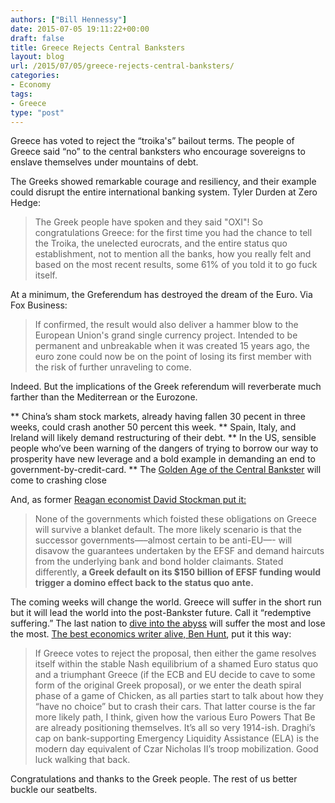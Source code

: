```yaml
---
authors: ["Bill Hennessy"]
date: 2015-07-05 19:11:22+00:00
draft: false
title: Greece Rejects Central Banksters
layout: blog
url: /2015/07/05/greece-rejects-central-banksters/
categories:
- Economy
tags:
- Greece
type: "post"
---
```


Greece has voted to reject the “troika's” bailout terms. The people of Greece said “no” to the central banksters who encourage sovereigns to enslave themselves under mountains of debt.

The Greeks showed remarkable courage and resiliency, and their example could disrupt the entire international banking system. Tyler Durden at Zero Hedge:



> The Greek people have spoken and they said "OXI"!
So congratulations Greece: for the first time you had the chance to tell the Troika, the unelected eurocrats, and the entire status quo establishment, not to mention all the banks, how you really felt and based on the most recent results, some 61% of you told it to go fuck itself.





At a minimum, the Greferendum has destroyed the dream of the Euro. Via Fox Business:



> If confirmed, the result would also deliver a hammer blow to the European Union's grand single currency project. Intended to be permanent and unbreakable when it was created 15 years ago, the euro zone could now be on the point of losing its first member with the risk of further unraveling to come.



Indeed. But the implications of the Greek referendum will reverberate much farther than the Mediterrean or the Eurozone.




** China’s sham stock markets, already having fallen 30 pecent in three weeks, could crash another 50 percent this week.
** Spain, Italy, and Ireland will likely demand restructuring of their debt.
** In the US, sensible people who’ve been warning of the dangers of trying to borrow our way to prosperity have new leverage and a bold example in demanding an end to government-by-credit-card.
** The [Golden Age of the Central Bankster](https://www.salientpartners.com/epsilontheory/post/2015/06/22/inherent-vice) will come to crashing close


And, as former [Reagan economist David Stockman put it:](https://davidstockmanscontracorner.com/good-on-you-greece-but-dont-waver-now-part-2/)



> None of the governments which foisted these obligations on Greece will survive a blanket default. The more likely scenario is that the successor governments—–almost certain to be anti-EU—- will disavow the guarantees undertaken by the EFSF and demand haircuts from the underlying bank and bond holder claimants. Stated differently, **a Greek default on its $150 billion of EFSF funding would trigger a domino effect back to the status quo ante.**



The coming weeks will change the world. Greece will suffer in the short run but it will lead the world into the post-Bankster future. Call it “redemptive suffering.” The last nation to [dive into the abyss](https://hennessysview.com/2015/07/02/the-corner-prosperity-is-just-around-is-miles-from-where-youre-standing/) will suffer the most and lose the most. [The best economics writer alive, Ben Hunt](https://www.salientpartners.com/epsilontheory/post/2015/06/29/1914-is-the-new-black), put it this way:



> If Greece votes to reject the proposal, then either the game resolves itself within the stable Nash equilibrium of a shamed Euro status quo and a triumphant Greece (if the ECB and EU decide to cave to some form of the original Greek proposal), or we enter the death spiral phase of a game of Chicken, as all parties start to talk about how they “have no choice” but to crash their cars. That latter course is the far more likely path, I think, given how the various Euro Powers That Be are already positioning themselves. It’s all so very 1914-ish. Draghi’s cap on bank-supporting Emergency Liquidity Assistance (ELA) is the modern day equivalent of Czar Nicholas II’s troop mobilization. Good luck walking that back.



Congratulations and thanks to the Greek people. The rest of us better buckle our seatbelts.
